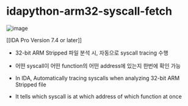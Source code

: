 # idapython-arm32-syscall-fetch

![image](https://user-images.githubusercontent.com/109819333/180492125-88593e2a-53f8-431b-9bf4-1c57591bbcae.png)


[[IDA Pro Version 7.4 or later]]

- 32-bit ARM Stripped 파일 분석 시, 자동으로 syscall tracing 수행

- 어떤 syscall이 어떤 function의 어떤 address에 있는지 한번에 확인 가능




- In IDA, Automatically tracing syscalls when analyzing 32-bit ARM Stripped file

- It tells which syscall is at which address of which function at once
